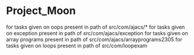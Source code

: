 # Project_Moon
for tasks given on oops present in path of src/com/ajacs/*
for tasks given on exception present in path of src/com/ajacs/exception
for tasks given on array programs present in path of src/com/ajacs/arrayprograms2305
for tasks given on loops present in path of src/com/loopexam

